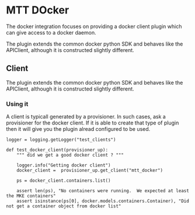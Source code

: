 # MTT DOcker

The docker integration focuses on providing a docker client plugin which can
give access to a docker daemon.

The plugin extends the common docker python SDK and behaves like the APIClient,
although it is constructed slightly different.

## Client

The plugin extends the common docker python SDK and behaves like the APIClient,
although it is constructed slightly different.

### Using it

A client is typicall generated by a provisioner. In such cases, ask a provisioner
for the docker client.  If it is able to create that type of plugin then it will
give you the plugin alread configured to be used.

```
logger = logging.getLogger("test_clients")

def test_docker_client(provisioner_up):
    """ did we get a good docker client ? """

    logger.info("Getting docker client")
    docker_client =  provisioner_up.get_client("mtt_docker")

    ps = docker_client.containers.list()

    assert len(ps), "No containers were running.  We expected at least the MKE containers"
    assert isinstance(ps[0], docker.models.containers.Container), "Did not get a container object from docker list"

```
